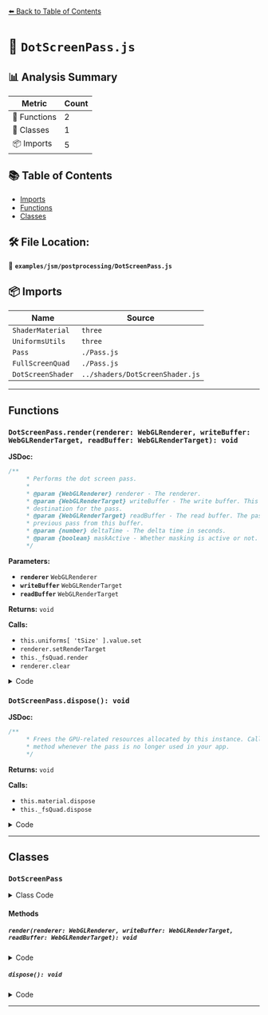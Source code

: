 [⬅️ Back to Table of Contents](../../../index.md)

# 📄 `DotScreenPass.js`

## 📊 Analysis Summary

| Metric | Count |
|--------|-------|
| 🔧 Functions | 2 |
| 🧱 Classes | 1 |
| 📦 Imports | 5 |

## 📚 Table of Contents

- [Imports](#imports)
- [Functions](#functions)
- [Classes](#classes)

## 🛠️ File Location:
📂 **`examples/jsm/postprocessing/DotScreenPass.js`**

## 📦 Imports

| Name | Source |
|------|--------|
| `ShaderMaterial` | `three` |
| `UniformsUtils` | `three` |
| `Pass` | `./Pass.js` |
| `FullScreenQuad` | `./Pass.js` |
| `DotScreenShader` | `../shaders/DotScreenShader.js` |


---

## Functions

### `DotScreenPass.render(renderer: WebGLRenderer, writeBuffer: WebGLRenderTarget, readBuffer: WebGLRenderTarget): void`

**JSDoc:**
```typescript
/**
	 * Performs the dot screen pass.
	 *
	 * @param {WebGLRenderer} renderer - The renderer.
	 * @param {WebGLRenderTarget} writeBuffer - The write buffer. This buffer is intended as the rendering
	 * destination for the pass.
	 * @param {WebGLRenderTarget} readBuffer - The read buffer. The pass can access the result from the
	 * previous pass from this buffer.
	 * @param {number} deltaTime - The delta time in seconds.
	 * @param {boolean} maskActive - Whether masking is active or not.
	 */
```

**Parameters:**

- **`renderer`** `WebGLRenderer`
- **`writeBuffer`** `WebGLRenderTarget`
- **`readBuffer`** `WebGLRenderTarget`

**Returns:** `void`

**Calls:**

- `this.uniforms[ 'tSize' ].value.set`
- `renderer.setRenderTarget`
- `this._fsQuad.render`
- `renderer.clear`

<details><summary>Code</summary>

```typescript
render( renderer, writeBuffer, readBuffer /*, deltaTime, maskActive */ ) {

		this.uniforms[ 'tDiffuse' ].value = readBuffer.texture;
		this.uniforms[ 'tSize' ].value.set( readBuffer.width, readBuffer.height );

		if ( this.renderToScreen ) {

			renderer.setRenderTarget( null );
			this._fsQuad.render( renderer );

		} else {

			renderer.setRenderTarget( writeBuffer );
			if ( this.clear ) renderer.clear();
			this._fsQuad.render( renderer );

		}

	}
```
</details>

### `DotScreenPass.dispose(): void`

**JSDoc:**
```typescript
/**
	 * Frees the GPU-related resources allocated by this instance. Call this
	 * method whenever the pass is no longer used in your app.
	 */
```

**Returns:** `void`

**Calls:**

- `this.material.dispose`
- `this._fsQuad.dispose`

<details><summary>Code</summary>

```typescript
dispose() {

		this.material.dispose();

		this._fsQuad.dispose();

	}
```
</details>


---

## Classes

### `DotScreenPass`

<details><summary>Class Code</summary>

```ts
class DotScreenPass extends Pass {

	/**
	 * Constructs a new dot screen pass.
	 *
	 * @param {Vector2} center - The center point.
	 * @param {number} angle - The rotation of the effect in radians.
	 * @param {number} scale - The scale of the effect. A higher value means smaller dots.
	 */
	constructor( center, angle, scale ) {

		super();

		/**
		 * The pass uniforms. Use this object if you want to update the
		 * `center`, `angle` or `scale` values at runtime.
		 * ```js
		 * pass.uniforms.center.value.copy( center );
		 * pass.uniforms.angle.value = 0;
		 * pass.uniforms.scale.value = 0.5;
		 * ```
		 *
		 * @type {Object}
		 */
		this.uniforms = UniformsUtils.clone( DotScreenShader.uniforms );

		if ( center !== undefined ) this.uniforms[ 'center' ].value.copy( center );
		if ( angle !== undefined ) this.uniforms[ 'angle' ].value = angle;
		if ( scale !== undefined ) this.uniforms[ 'scale' ].value = scale;

		/**
		 * The pass material.
		 *
		 * @type {ShaderMaterial}
		 */
		this.material = new ShaderMaterial( {

			name: DotScreenShader.name,
			uniforms: this.uniforms,
			vertexShader: DotScreenShader.vertexShader,
			fragmentShader: DotScreenShader.fragmentShader

		} );

		// internals

		this._fsQuad = new FullScreenQuad( this.material );

	}

	/**
	 * Performs the dot screen pass.
	 *
	 * @param {WebGLRenderer} renderer - The renderer.
	 * @param {WebGLRenderTarget} writeBuffer - The write buffer. This buffer is intended as the rendering
	 * destination for the pass.
	 * @param {WebGLRenderTarget} readBuffer - The read buffer. The pass can access the result from the
	 * previous pass from this buffer.
	 * @param {number} deltaTime - The delta time in seconds.
	 * @param {boolean} maskActive - Whether masking is active or not.
	 */
	render( renderer, writeBuffer, readBuffer /*, deltaTime, maskActive */ ) {

		this.uniforms[ 'tDiffuse' ].value = readBuffer.texture;
		this.uniforms[ 'tSize' ].value.set( readBuffer.width, readBuffer.height );

		if ( this.renderToScreen ) {

			renderer.setRenderTarget( null );
			this._fsQuad.render( renderer );

		} else {

			renderer.setRenderTarget( writeBuffer );
			if ( this.clear ) renderer.clear();
			this._fsQuad.render( renderer );

		}

	}

	/**
	 * Frees the GPU-related resources allocated by this instance. Call this
	 * method whenever the pass is no longer used in your app.
	 */
	dispose() {

		this.material.dispose();

		this._fsQuad.dispose();

	}

}
```
</details>

#### Methods

##### `render(renderer: WebGLRenderer, writeBuffer: WebGLRenderTarget, readBuffer: WebGLRenderTarget): void`

<details><summary>Code</summary>

```ts
render( renderer, writeBuffer, readBuffer /*, deltaTime, maskActive */ ) {

		this.uniforms[ 'tDiffuse' ].value = readBuffer.texture;
		this.uniforms[ 'tSize' ].value.set( readBuffer.width, readBuffer.height );

		if ( this.renderToScreen ) {

			renderer.setRenderTarget( null );
			this._fsQuad.render( renderer );

		} else {

			renderer.setRenderTarget( writeBuffer );
			if ( this.clear ) renderer.clear();
			this._fsQuad.render( renderer );

		}

	}
```
</details>

##### `dispose(): void`

<details><summary>Code</summary>

```ts
dispose() {

		this.material.dispose();

		this._fsQuad.dispose();

	}
```
</details>


---